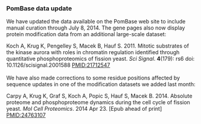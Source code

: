 ### PomBase data update

We have updated the data available on the PomBase web site to include
manual curation through July 8, 2014. The gene pages also now display
protein modification data from an additional large-scale dataset:

Koch A, Krug K, Pengelley S, Macek B, Hauf S. 2011. Mitotic substrates
of the kinase aurora with roles in chromatin regulation identified
through quantitative phosphoproteomics of fission yeast. *Sci Signal*.
**4**(179): rs6 doi: 10.1126/scisignal.2001588
[PMID:21712547](http://www.ncbi.nlm.nih.gov/pubmed/?term=21712547)\
\
We have also made corrections to some residue positions affected by
sequence updates in one of the modification datasets we added last
month:

Carpy A, Krug K, Graf S, Koch A, Popic S, Hauf S, Macek B. 2014.
Absolute proteome and phosphoproteome dynamics during the cell cycle of
fission yeast. *Mol Cell Proteomics*. 2014 Apr 23. \[Epub ahead of
print\]
[PMID:24763107](http://www.ncbi.nlm.nih.gov/pubmed/?term=24763107)
